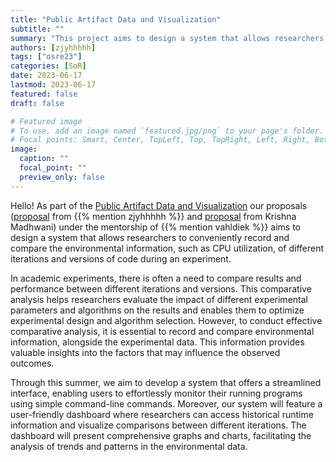 ```yaml
---
title: "Public Artifact Data and Visualization"
subtitle: ""
summary: "This project aims to design a system that allows researchers to conveniently record and compare the environmental information, such as CPU utilization, of different iterations and versions of code during an experiment."
authors: [zjyhhhhh]
tags: ["osre23"]
categories: [SoR]
date: 2023-06-17
lastmod: 2023-06-17
featured: false
draft: false

# Featured image
# To use, add an image named `featured.jpg/png` to your page's folder.
# Focal points: Smart, Center, TopLeft, Top, TopRight, Left, Right, BottomLeft, Bottom, BottomRight.
image:
  caption: ""
  focal_point: ""
  preview_only: false
---
```


Hello! As part of the [Public Artifact Data and Visualization](/project/osre23/intel/artifactviz) our proposals ([proposal](https://drive.google.com/file/d/1egIQDLMQ5eV7Uc-S55-GTiSXdmrC3_Pj/view?usp=sharing) from {{% mention zjyhhhhh %}} and [proposal](https://drive.google.com/file/d/1Gf68Pz8v3YjcQ1sWkS9n2hnl7_lsme2l/view?usp=sharing) from Krishna Madhwani) under the mentorship of {{% mention vahldiek %}} aims to design a system that allows researchers to conveniently record and compare the environmental information, such as CPU utilization, of different iterations and versions of code during an experiment.

In academic experiments, there is often a need to compare results and performance between different iterations and versions. This comparative analysis helps researchers evaluate the impact of different experimental parameters and algorithms on the results and enables them to optimize experimental design and algorithm selection. However, to conduct effective comparative analysis, it is essential to record and compare environmental information, alongside the experimental data. This information provides valuable insights into the factors that may influence the observed outcomes.

Through this summer, we aim to develop a system that offers a streamlined interface, enabling users to effortlessly monitor their running programs using simple command-line commands. Moreover, our system will feature a user-friendly dashboard where researchers can access historical runtime information and visualize comparisons between different iterations. The dashboard will present comprehensive graphs and charts, facilitating the analysis of trends and patterns in the environmental data.
